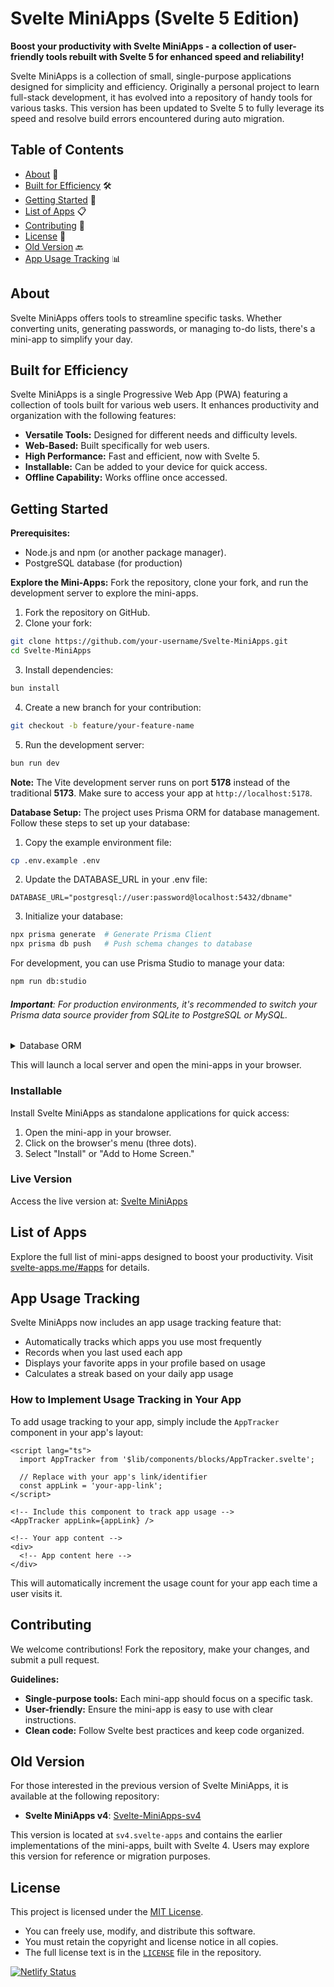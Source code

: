 # Svelte MiniApps (Svelte 5 Edition)

**Boost your productivity with Svelte MiniApps - a collection of user-friendly tools rebuilt with Svelte 5 for enhanced speed and reliability!**

Svelte MiniApps is a collection of small, single-purpose applications designed for simplicity and efficiency. Originally a personal project to learn full-stack development, it has evolved into a repository of handy tools for various tasks. This version has been updated to Svelte 5 to fully leverage its speed and resolve build errors encountered during auto migration.

## Table of Contents

- [About](#about) 📝
- [Built for Efficiency](#built-for-efficiency) 🛠️
- [Getting Started](#getting-started) 🏁
- [List of Apps](#list-of-apps) 📋
- [Contributing](#contributing) 🤝
- [License](#license) 📄
- [Old Version](#old-version) 🔙
- [App Usage Tracking](#app-usage-tracking) 📊

## About

Svelte MiniApps offers tools to streamline specific tasks. Whether converting units, generating passwords, or managing to-do lists, there's a mini-app to simplify your day.

## Built for Efficiency

Svelte MiniApps is a single Progressive Web App (PWA) featuring a collection of tools built for various web users. It enhances productivity and organization with the following features:

- **Versatile Tools:** Designed for different needs and difficulty levels.
- **Web-Based:** Built specifically for web users.
- **High Performance:** Fast and efficient, now with Svelte 5.
- **Installable:** Can be added to your device for quick access.
- **Offline Capability:** Works offline once accessed.

## Getting Started

**Prerequisites:**

- Node.js and npm (or another package manager).
- PostgreSQL database (for production)

**Explore the Mini-Apps:**
Fork the repository, clone your fork, and run the development server to explore the mini-apps.

1. Fork the repository on GitHub.
2. Clone your fork:

```bash
git clone https://github.com/your-username/Svelte-MiniApps.git
cd Svelte-MiniApps
```

3. Install dependencies:

```bash
bun install
```

4. Create a new branch for your contribution:

```bash
git checkout -b feature/your-feature-name
```

5. Run the development server:

```bash
bun run dev
```

**Note:** The Vite development server runs on port **5178** instead of the traditional **5173**. Make sure to access your app at `http://localhost:5178`.

**Database Setup:**
The project uses Prisma ORM for database management. Follow these steps to set up your database:

1. Copy the example environment file:

```bash
cp .env.example .env
```

2. Update the DATABASE_URL in your .env file:

```env
DATABASE_URL="postgresql://user:password@localhost:5432/dbname"
```

3. Initialize your database:

```bash
npx prisma generate  # Generate Prisma Client
npx prisma db push   # Push schema changes to database
```

For development, you can use Prisma Studio to manage your data:

```bash
npm run db:studio
```

###### **Important**: For production environments, it's recommended to switch your Prisma data source provider from SQLite to PostgreSQL or MySQL.

<details>
    <summary>Database ORM</summary>
   <p style="background-color: #000; border-left: 5px solid #ccc; font-color:#fff; padding: 10px; margin: 20px 0;">
     The project uses Prisma ORM for database management. Prisma provides type-safe database access with great developer experience.
   </p>
 </details>

This will launch a local server and open the mini-apps in your browser.

### Installable

Install Svelte MiniApps as standalone applications for quick access:

1. Open the mini-app in your browser.
2. Click on the browser's menu (three dots).
3. Select "Install" or "Add to Home Screen."

### Live Version

Access the live version at: [Svelte MiniApps](https://svelte-apps.me/)

## List of Apps

Explore the full list of mini-apps designed to boost your productivity. Visit [svelte-apps.me/#apps](https://svelte-apps.me/#apps) for details.

## App Usage Tracking

Svelte MiniApps now includes an app usage tracking feature that:

- Automatically tracks which apps you use most frequently
- Records when you last used each app
- Displays your favorite apps in your profile based on usage
- Calculates a streak based on your daily app usage

### How to Implement Usage Tracking in Your App

To add usage tracking to your app, simply include the `AppTracker` component in your app's layout:

```svelte
<script lang="ts">
  import AppTracker from '$lib/components/blocks/AppTracker.svelte';
  
  // Replace with your app's link/identifier
  const appLink = 'your-app-link';
</script>

<!-- Include this component to track app usage -->
<AppTracker appLink={appLink} />

<!-- Your app content -->
<div>
  <!-- App content here -->
</div>
```

This will automatically increment the usage count for your app each time a user visits it.

## Contributing

We welcome contributions! Fork the repository, make your changes, and submit a pull request.

**Guidelines:**

- **Single-purpose tools:** Each mini-app should focus on a specific task.
- **User-friendly:** Ensure the mini-app is easy to use with clear instructions.
- **Clean code:** Follow Svelte best practices and keep code organized.

## Old Version

For those interested in the previous version of Svelte MiniApps, it is available at the following repository:

- **Svelte MiniApps v4**: [Svelte-MiniApps-sv4](https://github.com/Michael-Obele/Svelte-MiniApps-sv4)

This version is located at `sv4.svelte-apps` and contains the earlier implementations of the mini-apps, built with Svelte 4. Users may explore this version for reference or migration purposes.

## License

This project is licensed under the [MIT License](https://opensource.org/licenses/mit).

- You can freely use, modify, and distribute this software.
- You must retain the copyright and license notice in all copies.
- The full license text is in the [`LICENSE`](LICENSE) file in the repository.

[![Netlify Status](https://api.netlify.com/api/v1/badges/0d21d41b-36d1-4e3e-9d4a-897788f50b7b/deploy-status)](https://app.netlify.com/sites/svelte-mini-apps/deploys)
